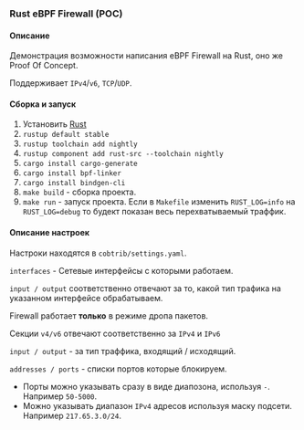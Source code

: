 ### Rust eBPF Firewall (POC)

#### Описание

Демонстрация возможности написания eBPF Firewall на Rust, оно же Proof Of Concept.

Поддерживает `IPv4`/`v6`, `TCP`/`UDP`.

#### Сборка и запуск

1. Установить [Rust](https://www.rust-lang.org/learn/get-started)
2. `rustup default stable`
3. `rustup toolchain add nightly`
4. `rustup component add rust-src --toolchain nightly`
5. `cargo install cargo-generate`
6. `cargo install bpf-linker`
7. `cargo install bindgen-cli`
8. `make build` - сборка проекта.
9. `make run` - запуск проекта. Если в `Makefile` изменить `RUST_LOG=info` на `RUST_LOG=debug` то будект показан весь перехватываемый траффик.


#### Описание настроек
Настроки находятся в `cobtrib/settings.yaml`.

`interfaces` - Сетевые интерфейсы с которыми работаем.

`input / output` соответственно отвечают за то, какой тип трафика на указанном интерфейсе обрабатываем.

Firewall работает **только** в режиме дропа пакетов.

Секции `v4/v6` отвечают соответственно за `IPv4` и `IPv6`

`input / output` - за тип траффика, входящий / исходящий.

`addresses / ports` - списки портов которые блокируем.

* Порты можно указывать сразу в виде диапозона, используя `-`. Например `50-5000`.
* Можно указывать диапазон `IPv4` адресов используя маску подсети. Например `217.65.3.0/24`.